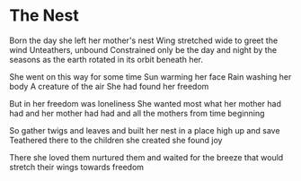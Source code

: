 # The Nest

Born the day she left her mother's nest
Wing stretched wide to greet the wind
Unteathers, unbound
Constrained only be the day and night
by the seasons
as the earth rotated in its orbit beneath her.

She went on this way for some time
Sun warming her face
Rain washing her body
A creature of the air
She had found her freedom

But in her freedom was
loneliness
She wanted most what her 
mother had had
and her mother had had
and all the mothers from time beginning

So gather twigs and leaves
and built her nest in a place
high up and save
Teathered there to the children she created
she found joy

There she loved them
nurtured them
and waited for the breeze
that would stretch their wings
towards freedom
